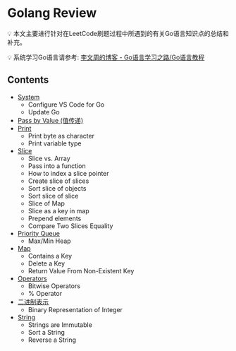 # Golang Review
:bulb: 本文主要进行针对在LeetCode刷题过程中所遇到的有关Go语言知识点的总结和补充。

:bulb: 系统学习Go语言请参考: [李文周的博客 - Go语言学习之路/Go语言教程](https://www.liwenzhou.com/posts/Go/golang-menu/)

## Contents
* [System](https://github.com/szhou12/leetcode-go/blob/main/go_review/Go_System.md)
    * Configure VS Code for Go
    * Update Go
* [Pass by Value (值传递)]()
* [Print]()
    * Print byte as character
    * Print variable type
* [Slice]()
    * Slice vs. Array
    * Pass into a function
    * How to index a slice pointer
    * Create slice of slices
    * Sort slice of objects
    * Sort slice of slice
    * Slice of Map
    * Slice as a key in map
    * Prepend elements
    * Compare Two Slices Equality
* [Priority Queue]()
    * Max/Min Heap
* [Map]()
    * Contains a Key
    * Delete a Key
    * Return Value From Non-Existent Key
* [Operators]()
    * Bitwise Operators
    * % Operator
* [二进制表示]()
    * Binary Representation of Integer
* [String]()
    * Strings are Immutable
    * Sort a String
    * Reverse a String




